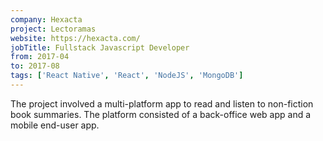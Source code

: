 ```yaml
---
company: Hexacta
project: Lectoramas
website: https://hexacta.com/
jobTitle: Fullstack Javascript Developer
from: 2017-04
to: 2017-08
tags: ['React Native', 'React', 'NodeJS', 'MongoDB'] 
---
```


The project involved a multi-platform app to read and listen to non-fiction book summaries. The platform consisted of a back-office web app and a mobile end-user app.
